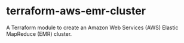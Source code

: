 # terraform-aws-emr-cluster

A Terraform module to create an Amazon Web Services (AWS) Elastic MapReduce (EMR) cluster.
